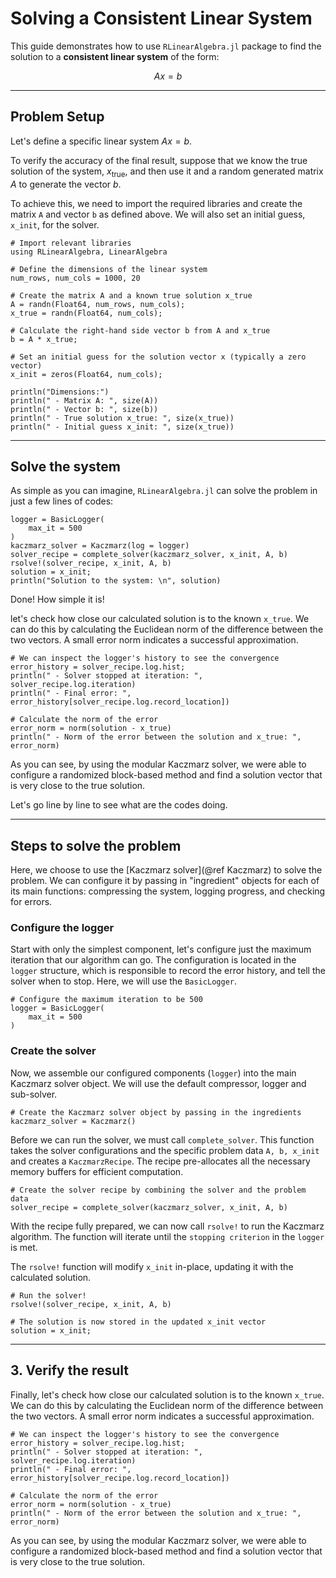 # Solving a Consistent Linear System

This guide demonstrates how to use `RLinearAlgebra.jl` package to find the solution to a **consistent linear system** of the form:

$$Ax = b$$

---
## Problem Setup

Let's define a specific linear system $Ax = b$. 

To verify the accuracy of the final result, suppose that we know the true solution of the system, $x_{\text{true}}$, and then use it and a random generated matrix $A$ to generate the vector $b$.

To achieve this, we need to import the required libraries and create the matrix `A` 
and vector `b` as defined above. 
We will also set an initial guess, `x_init`, for the solver.

```@example ConsistentExample
# Import relevant libraries
using RLinearAlgebra, LinearAlgebra

# Define the dimensions of the linear system
num_rows, num_cols = 1000, 20

# Create the matrix A and a known true solution x_true
A = randn(Float64, num_rows, num_cols);
x_true = randn(Float64, num_cols);

# Calculate the right-hand side vector b from A and x_true
b = A * x_true;

# Set an initial guess for the solution vector x (typically a zero vector)
x_init = zeros(Float64, num_cols);

println("Dimensions:")
println(" - Matrix A: ", size(A))
println(" - Vector b: ", size(b))
println(" - True solution x_true: ", size(x_true))
println(" - Initial guess x_init: ", size(x_true))
```

---
## Solve the system

As simple as you can imagine, `RLinearAlgebra.jl` can solve the problem in just a 
few lines of codes:

```@example ConsistentExample
logger = BasicLogger(
    max_it = 500
)
kaczmarz_solver = Kaczmarz(log = logger)
solver_recipe = complete_solver(kaczmarz_solver, x_init, A, b)
rsolve!(solver_recipe, x_init, A, b)
solution = x_init;
println("Solution to the system: \n", solution)
```
Done! How simple it is!

let's check how close our calculated solution is to the known `x_true`. 
We can do this by calculating the Euclidean norm of the difference between the two vectors. 
A small error norm indicates a successful approximation.

```@example ConsistentExample
# We can inspect the logger's history to see the convergence
error_history = solver_recipe.log.hist;
println(" - Solver stopped at iteration: ", solver_recipe.log.iteration)
println(" - Final error: ", error_history[solver_recipe.log.record_location])

# Calculate the norm of the error
error_norm = norm(solution - x_true)
println(" - Norm of the error between the solution and x_true: ", error_norm)
```
As you can see, by using the modular Kaczmarz solver, we were able to configure a 
randomized block-based method and find a solution vector that is very close to 
the true solution. 

Let's go line by line to see what are the codes doing.

---
## Steps to solve the problem

Here, we choose to use the [Kaczmarz solver](@ref Kaczmarz) to solve the problem. 
We can configure it by passing in "ingredient" objects for each of its main functions:
 compressing the system, logging progress, and checking for errors.


### Configure the logger

Start with only the simplest component, let's configure just the maximum iteration that 
our algorithm can go. The configuration is located in the `logger` structure, which 
is responsible to record the error history, and tell the solver when to stop. Here, we will use the `BasicLogger`.

```@example ConsistentExample
# Configure the maximum iteration to be 500
logger = BasicLogger(
    max_it = 500
)
```

### Create the solver

Now, we assemble our configured components (`logger`) into the main 
Kaczmarz solver object. 
We will use the default compressor, logger and sub-solver.

```@example ConsistentExample
# Create the Kaczmarz solver object by passing in the ingredients
kaczmarz_solver = Kaczmarz()
```

Before we can run the solver, we must call `complete_solver`. 
This function takes the solver configurations and the specific problem data `A, b, x_init` 
and creates a `KaczmarzRecipe`. 
The recipe pre-allocates all the necessary memory buffers for efficient computation.

```@example ConsistentExample
# Create the solver recipe by combining the solver and the problem data
solver_recipe = complete_solver(kaczmarz_solver, x_init, A, b)
```

With the recipe fully prepared, we can now call `rsolve!` to run the Kaczmarz algorithm.
The function will iterate until the `stopping criterion` in the `logger` is met.

The `rsolve!` function will modify `x_init` in-place, updating it with the 
calculated solution.

```@example ConsistentExample
# Run the solver!
rsolve!(solver_recipe, x_init, A, b)

# The solution is now stored in the updated x_init vector
solution = x_init;
```


---
## 3. Verify the result

Finally, let's check how close our calculated solution is to the known `x_true`. 
We can do this by calculating the Euclidean norm of the difference between 
the two vectors. A small error norm indicates a successful approximation.

```@example ConsistentExample
# We can inspect the logger's history to see the convergence
error_history = solver_recipe.log.hist;
println(" - Solver stopped at iteration: ", solver_recipe.log.iteration)
println(" - Final error: ", error_history[solver_recipe.log.record_location])

# Calculate the norm of the error
error_norm = norm(solution - x_true)
println(" - Norm of the error between the solution and x_true: ", error_norm)
```
As you can see, by using the modular Kaczmarz solver, we were able to configure a 
randomized block-based method and find a solution vector that is very close to 
the true solution. 



